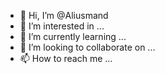 - 👋 Hi, I’m @Aliusmand
- 👀 I’m interested in ...
- 🌱 I’m currently learning ...
- 💞️ I’m looking to collaborate on ...
- 📫 How to reach me ...

<!---
Aliusmand/Aliusmand is a ✨ special ✨ repository because its `README.md` (this file) appears on your GitHub profile.
You can click the Preview link to take a look at your changes.
--->
